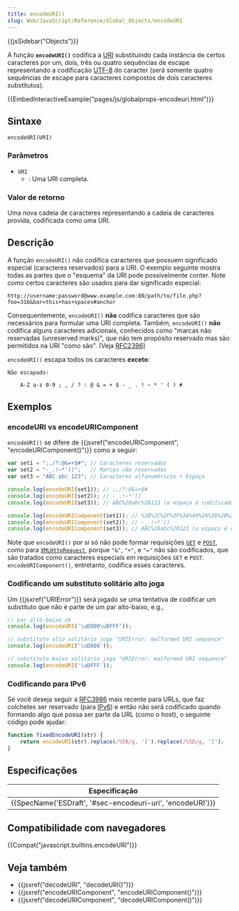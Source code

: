 ```yaml
---
title: encodeURI()
slug: Web/JavaScript/Reference/Global_Objects/encodeURI
---
```

{{jsSidebar("Objects")}}

A função **`encodeURI()`** codifica a [URI](/pt-BR/docs/Glossary/URI) substituindo cada instância de certos caracteres por um, dois, três ou quatro sequências de escape representando a codificação [UTF-8](/pt-BR/docs/Glossary/UTF-8) do caracter (será somente quatro sequências de escape para caracteres compostos de dois caracteres substitutos).

{{EmbedInteractiveExample("pages/js/globalprops-encodeuri.html")}}

## Sintaxe

```
encodeURI(URI)
```

### Parâmetros

- `URI`
  - : Uma URI completa.

### Valor de retorno

Uma nova cadeia de caracteres representando a cadeia de caracteres provida, codificada como uma URI.

## Descrição

A função `encodeURI()` não codifica caracteres que possuem significado especial (caracteres reservados) para a URI. O exemplo seguinte mostra todas as partes que o "esquema" da URI pode possivelmente conter. Note como certos caracteres são usados para dar significado especial:

```
http://username:password@www.example.com:80/path/to/file.php?foo=316&bar=this+has+spaces#anchor
```

Consequentemente, `encodeURI()` **não** codifica caracteres que são necessários para formular uma URI completa. Também, `encodeURI()` **não** codifica alguns caracteres adicionais, conhecidos como "marcas não reservadas (unreserved marks)", que não tem propósito reservado mas são permitidos na URI "como são". (Veja [RFC2396)](https://www.ietf.org/rfc/rfc2396.txt)

`encodeURI()` escapa todos os caracteres **exceto**:

```
Não escapado:

    A-Z a-z 0-9 ; , / ? : @ & = + $ - _ . ! ~ * ' ( ) #
```

## Exemplos

### encodeURI vs encodeURIComponent

`encodeURI()` se difere de {{jsxref("encodeURIComponent", "encodeURIComponent()")}} como a seguir:

```js
var set1 = ";,/?:@&=+$#"; // Caracteres reservados
var set2 = "-_.!~*'()";   // Marcas não reservadas
var set3 = "ABC abc 123"; // Caracteres alfanuméricos + Espaço

console.log(encodeURI(set1)); // ;,/?:@&=+$#
console.log(encodeURI(set2)); // -_.!~*'()
console.log(encodeURI(set3)); // ABC%20abc%20123 (o espaço é codificado como %20)

console.log(encodeURIComponent(set1)); // %3B%2C%2F%3F%3A%40%26%3D%2B%24%23
console.log(encodeURIComponent(set2)); // -_.!~*'()
console.log(encodeURIComponent(set3)); // ABC%20abc%20123 (o espaço é codificado como %20)
```

Note que `encodeURI()` por si só não pode formar requisições [`GET`](/pt-BR/docs/Web/HTTP/Methods/GET) e [`POST`](/pt-BR/docs/Web/HTTP/Methods/POST), como para [`XMLHttpRequest`](/pt-BR/docs/Web/API/XMLHttpRequest), porque `"&"`, `"+"`, e `"="` não são codificados, que são tratados como caracteres especiais em requisições `GET` e `POST`. `encodeURIComponent()`, entretanto, codifica esses caracteres.

### Codificando um substituto solitário alto joga

Um {{jsxref("URIError")}} será jogado se uma tentativa de codificar um substituto que não é parte de um par alto-baixo, e.g.,

```js
// par alto-baixo ok
console.log(encodeURI('\uD800\uDFFF'));

// substituto alto solitário joga "URIError: malformed URI sequence"
console.log(encodeURI('\uD800'));

// substituto baixo solitário joga "URIError: malformed URI sequence"
console.log(encodeURI('\uDFFF'));
```

### Codificando para IPv6

Se você deseja seguir a [RFC3986](http://tools.ietf.org/html/rfc3986) mais recente para URLs, que faz colchetes ser reservado (para [IPv6](/pt-BR/docs/Glossary/IPv6)) e então não será codificado quando formando algo que possa ser parte da URL (como o host), o seguinte código pode ajudar:

```js
function fixedEncodeURI(str) {
    return encodeURI(str).replace(/%5B/g, '[').replace(/%5D/g, ']');
}
```

## Especificações

| Especificação                                                                |
| ---------------------------------------------------------------------------- |
| {{SpecName('ESDraft', '#sec-encodeuri-uri', 'encodeURI')}} |

## Compatibilidade com navegadores

{{Compat("javascript.builtins.encodeURI")}}

## Veja também

- {{jsxref("decodeURI", "decodeURI()")}}
- {{jsxref("encodeURIComponent", "encodeURIComponent()")}}
- {{jsxref("decodeURIComponent", "decodeURIComponent()")}}
